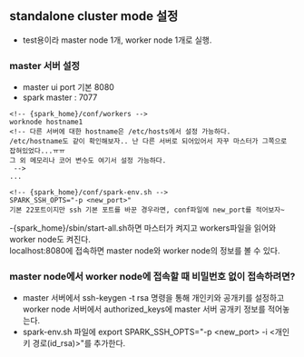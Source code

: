 ## standalone cluster mode 설정
- test용이라 master node 1개, worker node 1개로 실행.
### master 서버 설정 
- master ui port 기본 8080
- spark master : 7077
```
<!-- {spark_home}/conf/workers -->
worknode hostname1 
<!-- 다른 서버에 대한 hostname은 /etc/hosts에서 설정 가능하다.
/etc/hostname도 같이 확인해보자.. 난 다른 서버로 되어있어서 자꾸 마스터가 그쪽으로 잡혀있었다...ㅠㅠ
그 외 메모리나 코어 변수도 여기서 설정 가능하다.
 -->
...
```
```
<!-- {spark_home}/conf/spark-env.sh -->
SPARK_SSH_OPTS="-p <new_port>"
기본 22포트이지만 ssh 기본 포트를 바꾼 경우라면, conf파일에 new_port를 적어보자~
```
-{spark_home}/sbin/start-all.sh하면 마스터가 켜지고 workers파일을 읽어와 worker node도 켜진다.  
localhost:8080에 접속하면 master node와 worker node의 정보를 볼 수 있다.

### master node에서 worker node에 접속할 때 비밀번호 없이 접속하려면?
- master 서버에서 ssh-keygen -t rsa 명령을 통해 개인키와 공개키를 설정하고 worker node 서버에서 authorized_keys에 master 서버 공개키 정보를 적어놓는다.
- spark-env.sh 파일에 export SPARK_SSH_OPTS="-p <new_port> -i <개인키 경로(id_rsa)>"를 추가한다.


